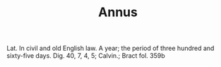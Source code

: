---
title: Annus
letter: A
permalink: "/definitions/bld-annus.html"
body: Lat. In civil and old English law. A year; the period of three hundred and sixty-five
  days. Dig. 40, 7, 4, 5; Calvin.; Bract fol. 359b
published_at: '2018-07-07'
source: Black's Law Dictionary 2nd Ed (1910)
layout: post
---